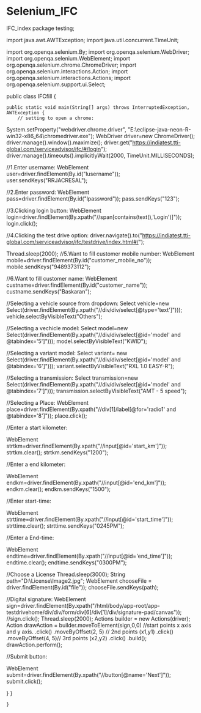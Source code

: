 # Selenium_IFC
IFC_index
package testing;

import java.awt.AWTException;
import java.util.concurrent.TimeUnit;

import org.openqa.selenium.By;
import org.openqa.selenium.WebDriver;
import org.openqa.selenium.WebElement;
import org.openqa.selenium.chrome.ChromeDriver;
import org.openqa.selenium.interactions.Action;
import org.openqa.selenium.interactions.Actions;
import org.openqa.selenium.support.ui.Select;

public class IFCfill {

	public static void main(String[] args) throws InterruptedException, AWTException {
		// setting to open a chrome:
System.setProperty("webdriver.chrome.driver", "E:\\eclipse-java-neon-R-win32-x86_64\\chromedriver.exe");
WebDriver driver=new ChromeDriver();
driver.manage().window().maximize();
driver.get("https://indiatest.tti-global.com/serviceadvisor/ifc/#/login");
driver.manage().timeouts().implicitlyWait(2000, TimeUnit.MILLISECONDS);	
		
//1.Enter username:
WebElement user=driver.findElement(By.id("lusername"));
user.sendKeys("RRJACRESAL");

//2.Enter password:
WebElement pass=driver.findElement(By.id("lpassword"));
pass.sendKeys("123");

//3.Clicking login button:
WebElement login=driver.findElement(By.xpath("//span[contains(text(),'Login')]"));
login.click();



//4.Clicking the test drive option:
driver.navigate().to("https://indiatest.tti-global.com/serviceadvisor/ifc/testdrive/index.html#/");

Thread.sleep(2000);
//5.Want to fill customer mobile number:
WebElement mobile=driver.findElement(By.id("customer_mobile_no"));
mobile.sendKeys("9489373112");


//6.Want to fill customer name:
WebElement custname=driver.findElement(By.id("customer_name"));
custname.sendKeys("Baskaran");


//Selecting a vehicle source from dropdown:
Select vehicle=new Select(driver.findElement(By.xpath("//div/div/select[@type='text']")));
vehicle.selectByVisibleText("Others");

//Selecting a vechicle model:
Select model=new Select(driver.findElement(By.xpath("//div/div/select[@id='model' and @tabindex='5']")));
model.selectByVisibleText("KWID");

//Selecting a variant model:
Select variant= new Select(driver.findElement(By.xpath("//div/div/select[@id='model' and @tabindex='6']")));
variant.selectByVisibleText("RXL 1.0 EASY-R");

//Selecting a transmission:
Select transmission=new Select(driver.findElement(By.xpath("//div/div/select[@id='model' and @tabindex='7']")));
transmission.selectByVisibleText("AMT - 5 speed");

//Selecting a Place:
WebElement place=driver.findElement(By.xpath("//div[1]/label[@for='radio1' and @tabindex='8']"));
place.click();

//Enter a start kilometer:

WebElement strtkm=driver.findElement(By.xpath("//input[@id='start_km']"));
strtkm.clear();
strtkm.sendKeys("1200");


//Enter a end kilometer:

WebElement endkm=driver.findElement(By.xpath("//input[@id='end_km']"));
endkm.clear();
endkm.sendKeys("1500");

//Enter start-time:

WebElement strttime=driver.findElement(By.xpath("//input[@id='start_time']"));
strttime.clear();
strttime.sendKeys("0245PM");

//Enter a End-time:

WebElement endtime=driver.findElement(By.xpath("//input[@id='end_time']"));
endtime.clear();
endtime.sendKeys("0300PM");

//Choose a License
Thread.sleep(3000);
String path="D:\\License\\Image2.jpg";
WebElement chooseFile = driver.findElement(By.id("file"));
chooseFile.sendKeys(path);

//Digital signature:
WebElement sign=driver.findElement(By.xpath("/html/body/app-root/app-testdrivehome/div/div/form/div[6]/div[1]/div/signature-pad/canvas"));
//sign.click();
Thread.sleep(2000);
Actions builder = new Actions(driver);
Action drawAction = builder.moveToElement(sign,0,0) //start points x axis and y axis. 
          .click()
          .moveByOffset(2, 5) // 2nd points (x1,y1)
          .click()
          .moveByOffset(4, 5)// 3rd points (x2,y2)
          .click()
          .build();
drawAction.perform();

//Submit button:

WebElement submit=driver.findElement(By.xpath("//button[@name='Next']"));
submit.click();


}
}



	}


